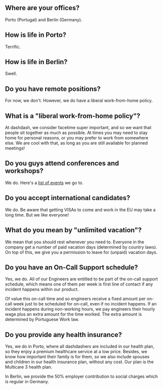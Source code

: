 ## Where are your offices?
Porto (Portugal) and Berlin (Germany).

## How is life in Porto?
Terrific.

## How is life in Berlin?
Swell.

## Do you have remote positions?
For now, we don't. However, we do have a liberal work-from-home policy.

## What is a "liberal work-from-home policy"?
At dashdash, we consider facetime super important, and so we want that people sit together as much as possible. At times you may need to stay home for personal reasons, or you may prefer to work from somewhere else. We are cool with that, as long as you are still available for planned meetings!

## Do you guys attend conferences and workshops?
We do. Here's a [list of events](https://github.com/dashdash/community) we go to.

## Do you accept international candidates?
We do. Be aware that getting VISAs to come and work in the EU may take a long time. But we like everyone!

## What do you mean by "unlimited vacation"?
We mean that you should rest whenever you need to. Everyone in the company get a number of paid vacation days (determined by country laws). On top of this, we give you a permission to leave for (unpaid) vacation days.

## Do you have an On-Call Support schedule?
Yes, we do. All of our Engineers are entitled to be part of the on-call support schedule, which means one of them per week is first line of contact if any incident happens within our product.

Of value this on-call time and so engineers receive a fixed amount per on-call week just to be scheduled for on-call, even if no incident happens. If an incident happens during non-working hours, we pay engineers their hourly wage plus an extra amount for the time worked. The extra amount is determined by Portuguese Work law.

## Do you provide any health insurance?
Yes, we do in Porto, where all dashdashers are included in our health plan, so they enjoy a premium healthcare service at a low price. Besides, we know how important their family is for them, so we also include spouses and children in our health insurance plan, without any cost. Our plan is the Multicare 3 health plan.

In Berlin, we provide the 50% employer contribution to social charges which is regular in Germany.
